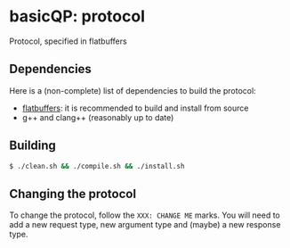 # basicQP: protocol

Protocol, specified in flatbuffers

## Dependencies

Here is a (non-complete) list of dependencies to build the protocol:

  * [flatbuffers](https://github.com/google/flatbuffers): it is recommended to build and install from source
  * g++ and clang++ (reasonably up to date)

## Building

```zsh
$ ./clean.sh && ./compile.sh && ./install.sh
```

## Changing the protocol

To change the protocol, follow the `XXX: CHANGE ME` marks. You will need to add a new request type, new argument type and (maybe) a new response type.
